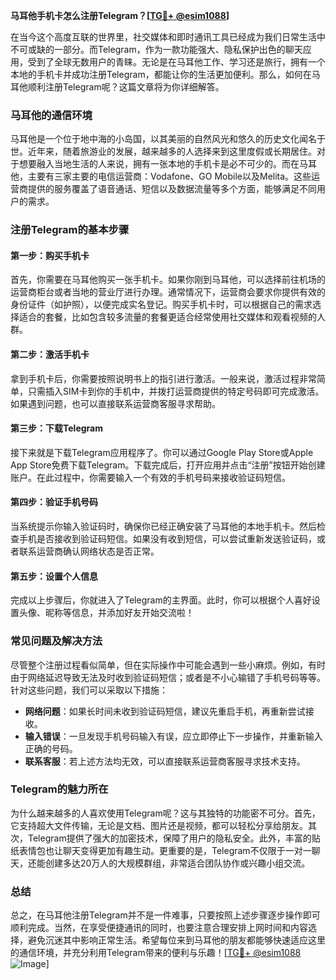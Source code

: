 **马耳他手机卡怎么注册Telegram？[[TG💪+ @esim1088](https://t.me/s/esim1088)]**

在当今这个高度互联的世界里，社交媒体和即时通讯工具已经成为我们日常生活中不可或缺的一部分。而Telegram，作为一款功能强大、隐私保护出色的聊天应用，受到了全球无数用户的青睐。无论是在马耳他工作、学习还是旅行，拥有一个本地的手机卡并成功注册Telegram，都能让你的生活更加便利。那么，如何在马耳他顺利注册Telegram呢？这篇文章将为你详细解答。

### 马耳他的通信环境

马耳他是一个位于地中海的小岛国，以其美丽的自然风光和悠久的历史文化闻名于世。近年来，随着旅游业的发展，越来越多的人选择来到这里度假或长期居住。对于想要融入当地生活的人来说，拥有一张本地的手机卡是必不可少的。而在马耳他，主要有三家主要的电信运营商：Vodafone、GO Mobile以及Melita。这些运营商提供的服务覆盖了语音通话、短信以及数据流量等多个方面，能够满足不同用户的需求。

### 注册Telegram的基本步骤

#### 第一步：购买手机卡

首先，你需要在马耳他购买一张手机卡。如果你刚到马耳他，可以选择前往机场的运营商柜台或者当地的营业厅进行办理。通常情况下，运营商会要求你提供有效的身份证件（如护照），以便完成实名登记。购买手机卡时，可以根据自己的需求选择适合的套餐，比如包含较多流量的套餐更适合经常使用社交媒体和观看视频的人群。

#### 第二步：激活手机卡

拿到手机卡后，你需要按照说明书上的指引进行激活。一般来说，激活过程非常简单，只需插入SIM卡到你的手机中，并拨打运营商提供的特定号码即可完成激活。如果遇到问题，也可以直接联系运营商客服寻求帮助。

#### 第三步：下载Telegram

接下来就是下载Telegram应用程序了。你可以通过Google Play Store或Apple App Store免费下载Telegram。下载完成后，打开应用并点击“注册”按钮开始创建账户。在此过程中，你需要输入一个有效的手机号码来接收验证码短信。

#### 第四步：验证手机号码

当系统提示你输入验证码时，确保你已经正确安装了马耳他的本地手机卡。然后检查手机是否接收到验证码短信。如果没有收到短信，可以尝试重新发送验证码，或者联系运营商确认网络状态是否正常。

#### 第五步：设置个人信息

完成以上步骤后，你就进入了Telegram的主界面。此时，你可以根据个人喜好设置头像、昵称等信息，并添加好友开始交流啦！

### 常见问题及解决方法

尽管整个注册过程看似简单，但在实际操作中可能会遇到一些小麻烦。例如，有时由于网络延迟导致无法及时收到验证码短信；或者是不小心输错了手机号码等等。针对这些问题，我们可以采取以下措施：

- **网络问题**：如果长时间未收到验证码短信，建议先重启手机，再重新尝试接收。
- **输入错误**：一旦发现手机号码输入有误，应立即停止下一步操作，并重新输入正确的号码。
- **联系客服**：若上述方法均无效，可以直接联系运营商客服寻求技术支持。

### Telegram的魅力所在

为什么越来越多的人喜欢使用Telegram呢？这与其独特的功能密不可分。首先，它支持超大文件传输，无论是文档、图片还是视频，都可以轻松分享给朋友。其次，Telegram提供了强大的加密技术，保障了用户的隐私安全。此外，丰富的贴纸表情包也让聊天变得更加有趣生动。更重要的是，Telegram不仅限于一对一聊天，还能创建多达20万人的大规模群组，非常适合团队协作或兴趣小组交流。

### 总结

总之，在马耳他注册Telegram并不是一件难事，只要按照上述步骤逐步操作即可顺利完成。当然，在享受便捷通讯的同时，也要注意合理安排上网时间和内容选择，避免沉迷其中影响正常生活。希望每位来到马耳他的朋友都能够快速适应这里的通信环境，并充分利用Telegram带来的便利与乐趣！[[TG💪+ @esim1088](https://t.me/s/esim1088) ![Image](https://i.postimg.cc/4NQfJmqS/Snipaste-2025-05-13-00-14-12.png)]